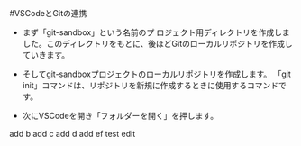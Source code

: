 #VSCodeとGitの連携

- まず「git-sandbox」という名前のプ ロジェクト用ディレクトリを作成しました。このディレクトリをもとに、後ほどGitのローカルリポジトリを作成していきます。

- そしてgit-sandboxプロジェクトのローカルリポジトリを作成します。
「git init」コマンドは、リポジトリを新規に作成するときに使用するコマンドです。

- 次にVSCodeを開き「フォルダーを開く」を押します。   

add b
add c
add d
add ef test edit

